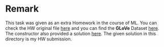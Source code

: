 # Remark
This task was given as an extra Homework in the course of ML. You can check the HW original file <a href="https://gist.github.com/qbeer/e52ec7f519dfc2fa12583fa3b497769d">here</a> and you can find the <strong>GLoVe</strong> Dataset 
<a href="https://drive.google.com/drive/folders/1-mVb5_DeuJcDGrLTMi1R1H3rqsnTusH4">here</a>. The constructor also provided a solution 
<a href="https://gist.github.com/qbeer/bd9f32eb9f4d29805b8a740f801c215d">here</a>. The given solution in this directory is my HW submission.
